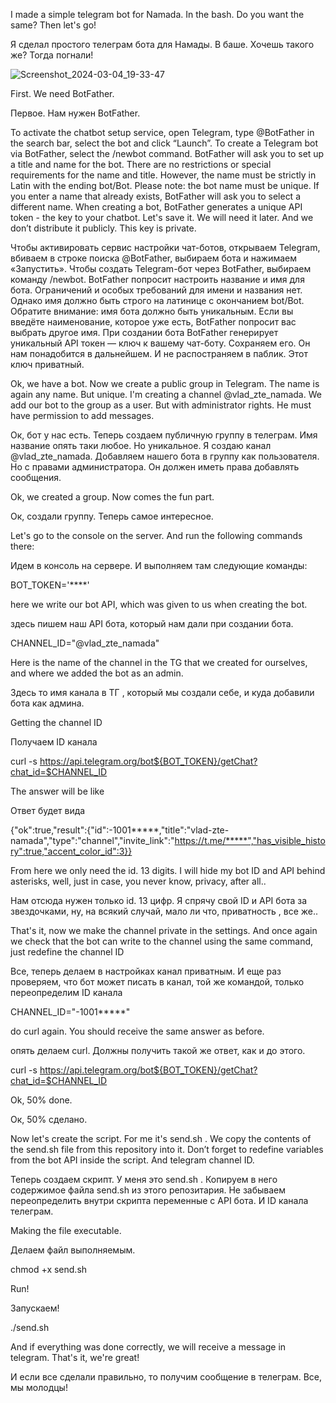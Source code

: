 I made a simple telegram bot for Namada. In the bash. Do you want the same? Then let's go!

Я сделал простого телеграм бота для Намады. В баше. Хочешь такого же? Тогда погнали!


![Screenshot_2024-03-04_19-33-47](https://github.com/vlad-zte/namada-simply-tg-bot-bash/assets/112316072/a9a6419c-6d6b-4af4-9ae4-5090031c7a71)

First. We need BotFather.


Первое. Нам нужен BotFather. 


To activate the chatbot setup service, open Telegram, type @BotFather in the search bar, select the bot and click “Launch”.
To create a Telegram bot via BotFather, select the /newbot command. BotFather will ask you to set up a title and name for the bot.
There are no restrictions or special requirements for the name and title. However, the name must be strictly in Latin with the ending bot/Bot.
Please note: the bot name must be unique. If you enter a name that already exists, BotFather will ask you to select a different name.
When creating a bot, BotFather generates a unique API token - the key to your chatbot. Let's save it. We will need it later. And we don’t distribute it publicly. This key is private.


Чтобы активировать сервис настройки чат-ботов, открываем Telegram, вбиваем в строке поиска @BotFather, выбираем бота и нажимаем «Запустить».
Чтобы создать Telegram-бот через BotFather, выбираем команду /newbot. BotFather попросит настроить название и имя для бота. 
Ограничений и особых требований для имени и названия нет. Однако имя должно быть строго на латинице с окончанием bot/Bot. 
Обратите внимание: имя бота должно быть уникальным. Если вы введёте наименование, которое уже есть, BotFather попросит вас выбрать другое имя.
При создании бота BotFather генерирует уникальный API токен — ключ к вашему чат-боту. Сохраняем его. Он нам понадобится в дальнейшем. И не распостраняем в паблик. Этот ключ приватный. 


Ok, we have a bot. Now we create a public group in Telegram. The name is again any name. But unique. I'm creating a channel @vlad_zte_namada. We add our bot to the group as a user. But with administrator rights. He must have permission to add messages.


Ок, бот у нас есть. Теперь создаем публичную группу в телеграм. Имя название опять таки любое. Но уникальное. Я создаю канал @vlad_zte_namada. Добавляем нашего бота в группу как пользователя. Но с правами администратора. Он должен иметь права добавлять сообщения.


Ok, we created a group. Now comes the fun part.


Ок, создали группу. Теперь самое интересное.


Let's go to the console on the server. And run the following commands there:


Идем  в консоль на сервере. И выполняем там следующие команды:


BOT_TOKEN='****'


here we write our bot API, which was given to us when creating the bot.


здесь пишем наш API бота, который нам дали при создании бота.


CHANNEL_ID="@vlad_zte_namada"

 
Here is the name of the channel in the TG that we created for ourselves, and where we added the bot as an admin.


Здесь то имя канала в ТГ , который мы создали себе, и куда добавили бота как админа.


Getting the channel ID


Получаем ID канала


curl -s https://api.telegram.org/bot${BOT_TOKEN}/getChat?chat_id=$CHANNEL_ID


The answer will be like


Ответ будет вида


{"ok":true,"result":{"id":-1001*****,"title":"vlad-zte-namada","type":"channel","invite_link":"https://t.me/*****","has_visible_history":true,"accent_color_id":3}}


From here we only need the id. 13 digits. I will hide my bot ID and API behind asterisks, well, just in case, you never know, privacy, after all..


Нам отсюда нужен только id. 13 цифр. Я спрячу свой ID и API бота за звездочками, ну, на всякий случай, мало ли что, приватность , все же.. 


That's it, now we make the channel private in the settings. And once again we check that the bot can write to the channel using the same command, just redefine the channel ID


Все, теперь делаем в настройках канал приватным. И еще раз проверяем, что бот может писать в канал, той же командой, только переопределим ID канала


CHANNEL_ID="-1001*****" 


do curl again. You should receive the same answer as before.


опять делаем curl. Должны получить такой же ответ, как и до этого.


curl -s https://api.telegram.org/bot${BOT_TOKEN}/getChat?chat_id=$CHANNEL_ID


Ok, 50% done.


Ок, 50% сделано.


Now let's create the script. For me it's send.sh . We copy the contents of the send.sh file from this repository into it. Don’t forget to redefine variables from the bot API inside the script. And telegram channel ID.


Теперь создаем скрипт. У меня это send.sh . Копируем в него содержимое файла send.sh из этого репозитария. Не забываем переопределить внутри скрипта переменные с API бота. И ID канала телеграм.


Making the file executable.


Делаем файл выполняемым. 


chmod +x send.sh


Run! 


Запускаем! 


./send.sh


And if everything was done correctly, we will receive a message in telegram. That's it, we're great!


И если все сделали правильно, то получим сообщение в телеграм. Все, мы молодцы!

